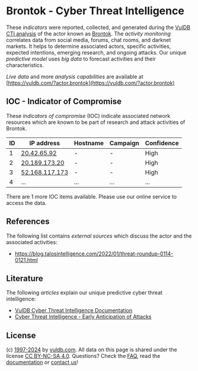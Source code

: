 # Brontok - Cyber Threat Intelligence

These _indicators_ were reported, collected, and generated during the [VulDB CTI analysis](https://vuldb.com/?kb.cti) of the actor known as [Brontok](https://vuldb.com/?actor.brontok). The _activity monitoring_ correlates data from social media, forums, chat rooms, and darknet markets. It helps to determine associated actors, specific activities, expected intentions, emerging research, and ongoing attacks. Our unique _predictive model_ uses _big data_ to forecast activities and their characteristics.

_Live data_ and more _analysis capabilities_ are available at [https://vuldb.com/?actor.brontok](https://vuldb.com/?actor.brontok)

## IOC - Indicator of Compromise

These _indicators of compromise_ (IOC) indicate associated network resources which are known to be part of research and attack activities of Brontok.

ID | IP address | Hostname | Campaign | Confidence
-- | ---------- | -------- | -------- | ----------
1 | [20.42.65.92](https://vuldb.com/?ip.20.42.65.92) | - | - | High
2 | [20.189.173.20](https://vuldb.com/?ip.20.189.173.20) | - | - | High
3 | [52.168.117.173](https://vuldb.com/?ip.52.168.117.173) | - | - | High
4 | ... | ... | ... | ...

There are 1 more IOC items available. Please use our online service to access the data.

## References

The following list contains _external sources_ which discuss the actor and the associated activities:

* https://blog.talosintelligence.com/2022/01/threat-roundup-0114-0121.html

## Literature

The following _articles_ explain our unique predictive cyber threat intelligence:

* [VulDB Cyber Threat Intelligence Documentation](https://vuldb.com/?kb.cti)
* [Cyber Threat Intelligence - Early Anticipation of Attacks](https://www.scip.ch/en/?labs.20201022)

## License

(c) [1997-2024](https://vuldb.com/?kb.changelog) by [vuldb.com](https://vuldb.com/?kb.about). All data on this page is shared under the license [CC BY-NC-SA 4.0](https://creativecommons.org/licenses/by-nc-sa/4.0/). Questions? Check the [FAQ](https://vuldb.com/?kb.faq), read the [documentation](https://vuldb.com/?kb) or [contact us](https://vuldb.com/?contact)!
